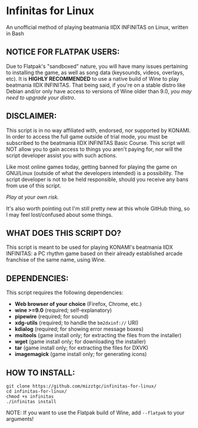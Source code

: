 # Infinitas for Linux
An unofficial method of playing beatmania IIDX INFINITAS on Linux, written in Bash

## NOTICE FOR FLATPAK USERS:
Due to Flatpak's "sandboxed" nature, you will have many issues pertaining to installing the game, as well as song data (keysounds, videos, overlays, etc). It is **HIGHLY RECOMMENDED** to use a native build of Wine to play beatmania IIDX INFINITAS. That being said, if you're on a stable distro like Debian and/or only have access to versions of Wine older than 9.0, _you may need to upgrade your distro_.

## DISCLAIMER:

This script is in no way affiliated with, endorsed, nor supported by KONAMI. In order to access the full game outside of trial mode, you must be subscribed to the beatmania IIDX INFINITAS Basic Course. This script will NOT allow you to gain access to things you aren't paying for, nor will the script developer assist you with such actions.

Like most online games today, getting banned for playing the game on GNU/Linux (outside of what the developers intended) is a possibility. The script developer is not to be held responsible, should you receive any bans from use of this script.

*Play at your own risk.*

It's also worth pointing out I'm still pretty new at this whole GitHub thing, so I may feel lost/confused about some things.

## WHAT DOES THIS SCRIPT DO?

This script is meant to be used for playing KONAMI's beatmania IIDX INFINITAS: a PC rhythm game based on their already established arcade franchise of the same name, using Wine.

## DEPENDENCIES:

This script requires the following dependencies:

- **Web browser of your choice** (Firefox, Chrome, etc.)
- **wine >=9.0** (required; self-explanatory)
- **pipewire** (required; for sound)
- **xdg-utils** (required; to handle the `bm2dxinf://` URI)
- **kdialog** (required; for showing error message boxes)
- **msitools** (game install only; for extracting the files from the installer)
- **wget** (game install only; for downloading the installer)
- **tar** (game install only; for extracting the files for DXVK)
- **imagemagick** (game install only; for generating icons)

## HOW TO INSTALL:
```
git clone https://github.com/mizztgc/infinitas-for-linux/
cd infinitas-for-linux/
chmod +x infinitas
./infinitas install
```

NOTE: If you want to use the Flatpak build of Wine, add `--flatpak` to your arguments!

